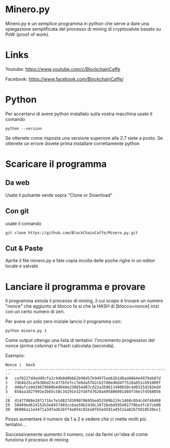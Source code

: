 # Minero.py
Minero.py è un semplice programma in python che serve a dare una spiegazione semplificata del processo di mining di cryptovalute basato su PoW (proof of work).


# Links
Youtube:  https://www.youtube.com/c/BlockchainCaffe

Facebook: https://www.facebook.com/BlockchainCaffe/


# Python
Per accertarvi di avere python installato sulla vostra macchina usate il comando
```
python --version
```
Se ottenete come risposta una versione superiore alla 2.7 siete a posto. Se ottenete un errore dovete prima installare correttamente python

# Scaricare il programma

## Da web
Usate il pulsante verde sopra "Clone or Download"
## Con git
usate il comando 
```
git clone https://github.com/BlockChainCaffe/Minero.py.git
```

## Cut & Paste
Aprite il file minero.py e fate copia incolla delle poche righe in un editor locale e salvate

# Lanciare il programma e provare
Il programma simula il processo di mining, il cui scopo è trovare un numero "nonce" che aggiunto al blocco fa si che la HASH di [blocco+nonce] inizi con un certo numero di zeri.

Per avere un solo zero iniziale lancio il programma con:
```
python minero.py 1
```
Come output ottengo una lista di tentativi: l'incremento progressivo del nonce (prima colonna) e l'hash calcolata (seconda).

Esempio:

``` 
Nonce |  Hash
------------------------------------------------------------------------
0 	caf0227ddedd9cfa1c94b040b662b90d57b94975ee62b1d6ad4864e4979ab87d
1 	7db4b25cafb38bd23c477bfe7cc7e6da5f82cb27d0ed6d4f7518ad51cb91089f
2 	d40afca9419679080b4d048e230654d07cd22a350611490b50c4d0315d193edd
3 	658aa1827991e2b65c58c34291e32fddfd7620a495806001d84f34e1f4568056
...
28 	d147f888e28f171bc7e1d827d309070695bed52509b219c1468c054cd4f48408
29 	58049ed61d152b3e6457403cc6ee59b2430c10726ebd5954817f8be3fcb7cb00
30 	06806a11e4471a3dfad62bff4a054c01ba0fb5ed591a4552aa02b75010530ec1
```

Posso aumentare il numero da 1 a 2 e vedere che ci mette molti più tentativi...

Successivamente aumento il numero, così da farmi un'idea di come funziona il processo di mining

